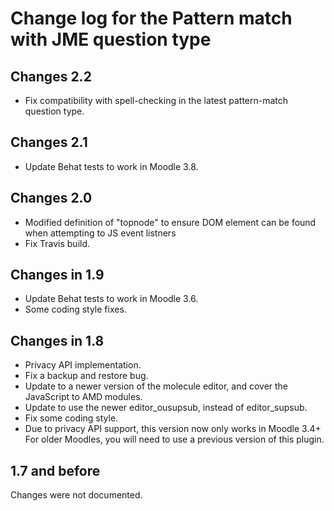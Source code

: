 # Change log for the Pattern match with JME question type

## Changes 2.2

* Fix compatibility with spell-checking in the latest pattern-match question type.


## Changes 2.1

* Update Behat tests to work in Moodle 3.8.


## Changes 2.0

* Modified definition of "topnode" to ensure DOM element can be found when attempting to JS event listners
* Fix Travis build.


## Changes in 1.9

* Update Behat tests to work in Moodle 3.6.
* Some coding style fixes.


## Changes in 1.8

* Privacy API implementation.
* Fix a backup and restore bug.
* Update to a newer version of the molecule editor, and cover the JavaScript to AMD modules.
* Update to use the newer editor_ousupsub, instead of editor_supsub.
* Fix some coding style.
* Due to privacy API support, this version now only works in Moodle 3.4+
  For older Moodles, you will need to use a previous version of this plugin.


## 1.7 and before

Changes were not documented.
